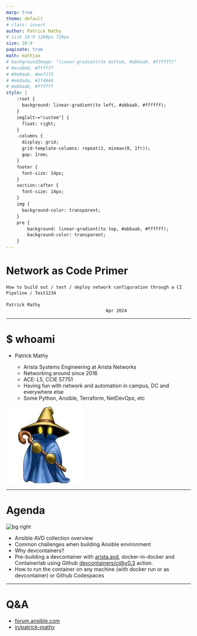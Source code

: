 ```yaml
---
marp: true
theme: default
# class: invert
author: Patrick Mathy
# size 16:9 1280px 720px
size: 16:9
paginate: true
math: mathjax
# backgroundImage: "linear-gradient(to bottom, #abbaab, #ffffff)"
# #ece9e6, #ffffff
# #8e9eab, #eef2f3
# #e6dada, #274046
# #abbaab, #ffffff
style: |
    :root {
      background: linear-gradient(to left, #abbaab, #ffffff);
    }
    img[alt~="custom"] {
      float: right;
    }
    .columns {
      display: grid;
      grid-template-columns: repeat(2, minmax(0, 1fr));
      gap: 1rem;
    }
    footer {
      font-size: 14px;
    }
    section::after {
      font-size: 14px;
    }
    img {
      background-color: transparent;
    }
    pre {
        background: linear-gradient(to top, #abbaab, #ffffff);
        background-color: transparent;
    }
---
```


# Network as Code Primer

<!-- Do not add page number on this slide -->
<!--
_paginate: false
-->

```text
How to build out / test / deploy network configuration through a CI Pipeline / Test1234

Patrick Mathy
                                      Apr 2024
```

<style scoped>footer {font-size: 25px; color: blue; opacity: 0.6; text-shadow: 2px 2px rgba(0,0,0,.4);}</style>
<!-- Add footer starting from this slide -->
<!--
footer: 'DENOG Meetup 2024-04, Darmstadt'
-->

---

# $ whoami

<style scoped>section {font-size: 18px;}</style>

- Patrick Mathy
  
  - Arista Systems Engineering at Arista Networks
  - Networking around since 2016
  - ACE: L5, CCIE 57751
  - Having fun with network and automation in campus, DC and everywhere else
  - Some Python, Ansible, Terraform, NetDevOps, etc

![bg right w:200](img/bmage.jpg)

---

# Agenda

<style scoped>section {font-size: 22px;}</style>

![bg right ](img/pexels-suzy-hazelwood-1226398.jpg)

- Ansible AVD collection overview
- Common challenges when building Ansible environment
- Why devcontainers?
- Pre-building a devcontainer with [arista.avd](https://avd.arista.com/), docker-in-docker and Containerlab using Github [devcontainers/ci@v0.3](https://github.com/devcontainers/ci) action.
- How to run the container on any machine (with docker run or as devcontainer) or Github Codespaces

---

# Q&A

- [forum.ansible.com](https://forum.ansible.com/)
- [in/patrick-mathy](https://www.linkedin.com/in/patrick-mathy/)